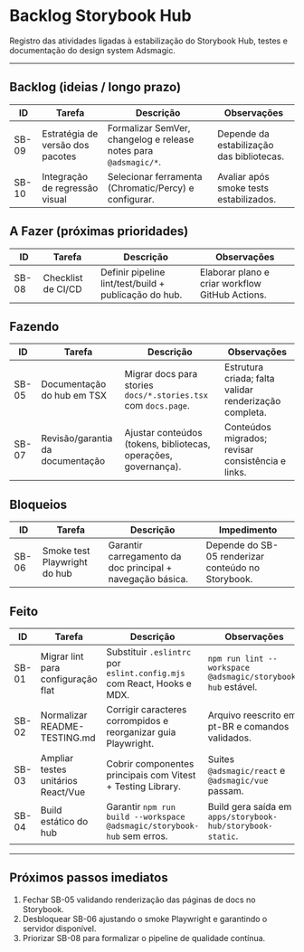 # Backlog Storybook Hub

Registro das atividades ligadas à estabilização do Storybook Hub, testes e documentação do design system Adsmagic.

---

## Backlog (ideias / longo prazo)

| ID | Tarefa | Descrição | Observações |
| --- | --- | --- | --- |
| SB-09 | Estratégia de versão dos pacotes | Formalizar SemVer, changelog e release notes para `@adsmagic/*`. | Depende da estabilização das bibliotecas. |
| SB-10 | Integração de regressão visual | Selecionar ferramenta (Chromatic/Percy) e configurar. | Avaliar após smoke tests estabilizados. |

## A Fazer (próximas prioridades)

| ID | Tarefa | Descrição | Observações |
| --- | --- | --- | --- |
| SB-08 | Checklist de CI/CD | Definir pipeline lint/test/build + publicação do hub. | Elaborar plano e criar workflow GitHub Actions. |

## Fazendo

| ID | Tarefa | Descrição | Observações |
| --- | --- | --- | --- |
| SB-05 | Documentação do hub em TSX | Migrar docs para stories `docs/*.stories.tsx` com `docs.page`. | Estrutura criada; falta validar renderização completa. |
| SB-07 | Revisão/garantia da documentação | Ajustar conteúdos (tokens, bibliotecas, operações, governança). | Conteúdos migrados; revisar consistência e links. |

## Bloqueios

| ID | Tarefa | Descrição | Impedimento |
| --- | --- | --- | --- |
| SB-06 | Smoke test Playwright do hub | Garantir carregamento da doc principal + navegação básica. | Depende do SB-05 renderizar conteúdo no Storybook. |

## Feito

| ID | Tarefa | Descrição | Observações |
| --- | --- | --- | --- |
| SB-01 | Migrar lint para configuração flat | Substituir `.eslintrc` por `eslint.config.mjs` com React, Hooks e MDX. | `npm run lint --workspace @adsmagic/storybook-hub` estável. |
| SB-02 | Normalizar README-TESTING.md | Corrigir caracteres corrompidos e reorganizar guia Playwright. | Arquivo reescrito em pt-BR e comandos validados. |
| SB-03 | Ampliar testes unitários React/Vue | Cobrir componentes principais com Vitest + Testing Library. | Suites `@adsmagic/react` e `@adsmagic/vue` passam. |
| SB-04 | Build estático do hub | Garantir `npm run build --workspace @adsmagic/storybook-hub` sem erros. | Build gera saída em `apps/storybook-hub/storybook-static`. |

---

## Próximos passos imediatos

1. Fechar SB-05 validando renderização das páginas de docs no Storybook.
2. Desbloquear SB-06 ajustando o smoke Playwright e garantindo o servidor disponível.
3. Priorizar SB-08 para formalizar o pipeline de qualidade contínua.
